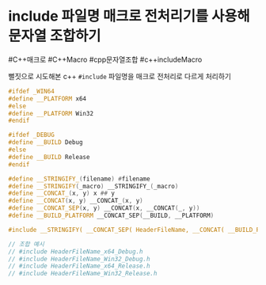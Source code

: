 # include 파일명 매크로 전처리기를 사용해 문자열 조합하기

#C++매크로 #C++Macro #cpp문자열조합 #c++includeMacro

뻘짓으로 시도해본 c++ `#include` 파일명을 매크로 전처리로 다르게 처리하기

~~~cpp
#ifdef _WIN64
#define __PLATFORM x64
#else
#define __PLATFORM Win32
#endif

#ifdef _DEBUG
#define __BUILD Debug
#else
#define __BUILD Release
#endif

#define __STRINGIFY_(filename) #filename
#define __STRINGIFY(_macro) __STRINGIFY_(_macro)
#define __CONCAT_(x, y) x ## y
#define __CONCAT(x, y) __CONCAT_(x, y)
#define __CONCAT_SEP(x, y) __CONCAT(x, __CONCAT(_, y))
#define __BUILD_PLATFORM __CONCAT_SEP(__BUILD, __PLATFORM)

#include __STRINGIFY( __CONCAT_SEP( HeaderFileName, __CONCAT( __BUILD_PLATFORM, .h ) ) )

// 조합 예시
// #include HeaderFileName_x64_Debug.h
// #include HeaderFileName_Win32_Debug.h
// #include HeaderFileName_x64_Release.h
// #include HeaderFileName_Win32_Release.h
~~~
